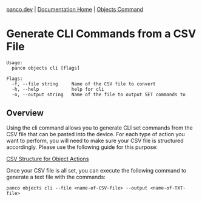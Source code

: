 [panco.dev](https://panco.dev) \| [Documentation Home](https://panco.dev/docs.html) \| [Objects Command](https://panco.dev/objects.html)

# Generate CLI Commands from a CSV File

```
Usage:
  panco objects cli [flags]

Flags:
  -f, --file string     Name of the CSV file to convert
  -h, --help            help for cli
  -o, --output string   Name of the file to output SET commands to
  ```

## Overview

Using the cli command allows you to generate CLI set commands from the CSV file that can be pasted into the device. For each type of action you want to perform,
you will need to make sure your CSV file is structured accordingly. Please use the following guide for this purpose:

[CSV Structure for Object Actions](https://panco.dev/csv_objects.html)

Once your CSV file is all set, you can execute the following command to generate a text file with the commands:

```
panco objects cli --file <name-of-CSV-file> --output <name-of-TXT-file>
```
